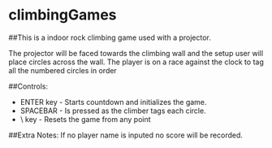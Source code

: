 # climbingGames

##This is a indoor rock climbing game used with a projector.

The projector will be faced towards the climbing wall and the setup user will place circles across the wall.
The player is on a race against the clock to tag all the numbered circles in order

##Controls:

* ENTER key - Starts countdown and initializes the game.
* SPACEBAR - Is pressed as the climber tags each circle.
* \ key - Resets the game from any point

##Extra Notes:
If no player name is inputed no score will be recorded.